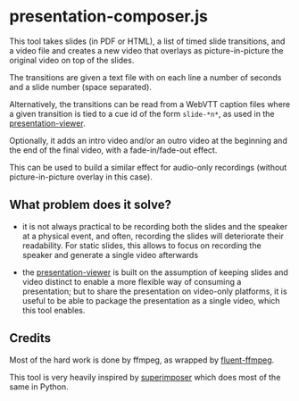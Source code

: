 # presentation-composer.js

This tool takes slides (in PDF or HTML), a list of timed slide transitions, and a video file and creates a new video that overlays as picture-in-picture the original video on top of the slides.

The transitions are given a text file with on each line a number of seconds and a slide number (space separated).

Alternatively, the transitions can be read from a WebVTT caption files where a given transition is tied to a cue id of the form `slide-*n*`, as used in the [presentation-viewer](https://github.com/w3c/presentation-viewer/).

Optionally, it adds an intro video and/or an outro video at the beginning and the end of the final video, with a fade-in/fade-out effect.

This can be used to build a similar effect for audio-only recordings (without picture-in-picture overlay in this case).

## What problem does it solve?
* it is not always practical to be recording both the slides and the speaker at a physical event, and often, recording the slides will deteriorate their readability. For static slides, this allows to focus on recording the speaker and generate a single video afterwards

* the [presentation-viewer](https://github.com/w3c/presentation-viewer/) is built on the assumption of keeping slides and video distinct to enable a more flexible way of consuming a presentation; but to share the presentation on video-only platforms, it is useful to be able to package the presentation as a single video, which this tool enables.

## Credits

Most of the hard work is done by ffmpeg, as wrapped by [fluent-ffmpeg](https://github.com/fluent-ffmpeg/node-fluent-ffmpeg).

This tool is very heavily inspired by [superimposer](https://github.com/jonhoo/superimposer/) which does most of the same in Python.